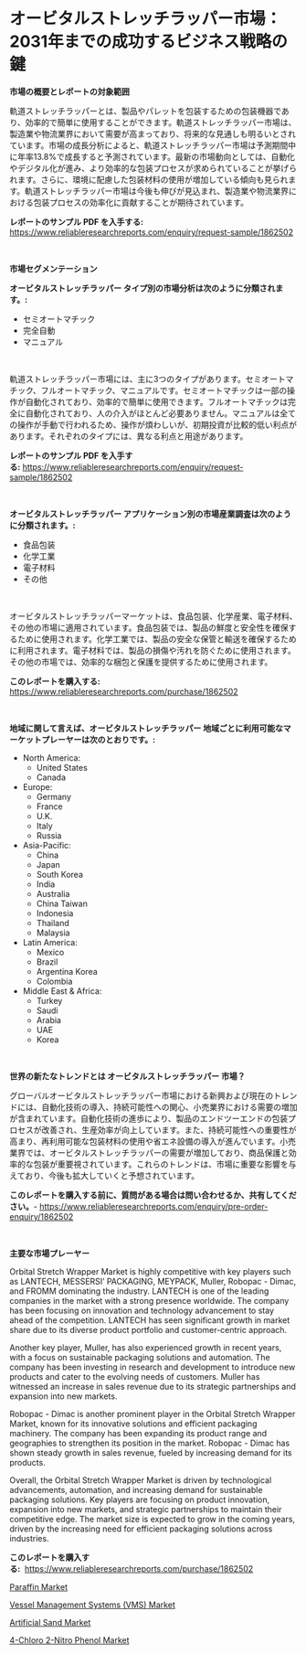 <p><h1>オービタルストレッチラッパー市場：2031年までの成功するビジネス戦略の鍵</h1></p><p><strong>市場の概要とレポートの対象範囲</strong></p>
<p><p>軌道ストレッチラッパーとは、製品やパレットを包装するための包装機器であり、効率的で簡単に使用することができます。軌道ストレッチラッパー市場は、製造業や物流業界において需要が高まっており、将来的な見通しも明るいとされています。市場の成長分析によると、軌道ストレッチラッパー市場は予測期間中に年率13.8%で成長すると予測されています。最新の市場動向としては、自動化やデジタル化が進み、より効率的な包装プロセスが求められていることが挙げられます。さらに、環境に配慮した包装材料の使用が増加している傾向も見られます。軌道ストレッチラッパー市場は今後も伸びが見込まれ、製造業や物流業界における包装プロセスの効率化に貢献することが期待されています。</p></p>
<p><strong>レポートのサンプル PDF を入手する:</strong> <a href="https://www.reliableresearchreports.com/enquiry/request-sample/1862502">https://www.reliableresearchreports.com/enquiry/request-sample/1862502</a></p>
<p>&nbsp;</p>
<p><strong>市場セグメンテーション</strong></p>
<p><strong>オービタルストレッチラッパー タイプ別の市場分析は次のように分類されます。:</strong></p>
<p><ul><li>セミオートマチック</li><li>完全自動</li><li>マニュアル</li></ul></p>
<p>&nbsp;</p>
<p><p>軌道ストレッチラッパー市場には、主に3つのタイプがあります。セミオートマチック、フルオートマチック、マニュアルです。セミオートマチックは一部の操作が自動化されており、効率的で簡単に使用できます。フルオートマチックは完全に自動化されており、人の介入がほとんど必要ありません。マニュアルは全ての操作が手動で行われるため、操作が煩わしいが、初期投資が比較的低い利点があります。それぞれのタイプには、異なる利点と用途があります。</p></p>
<p><strong>レポートのサンプル PDF を入手する:</strong>&nbsp;<a href="https://www.reliableresearchreports.com/enquiry/request-sample/1862502">https://www.reliableresearchreports.com/enquiry/request-sample/1862502</a></p>
<p>&nbsp;</p>
<p><strong> オービタルストレッチラッパー アプリケーション別の市場産業調査は次のように分類されます。:</strong></p>
<p><ul><li>食品包装</li><li>化学工業</li><li>電子材料</li><li>その他</li></ul></p>
<p>&nbsp;</p>
<p><p>オービタルストレッチラッパーマーケットは、食品包装、化学産業、電子材料、その他の市場に適用されています。食品包装では、製品の鮮度と安全性を確保するために使用されます。化学工業では、製品の安全な保管と輸送を確保するために利用されます。電子材料では、製品の損傷や汚れを防ぐために使用されます。その他の市場では、効率的な梱包と保護を提供するために使用されます。</p></p>
<p><strong>このレポートを購入する:</strong>&nbsp; <a href="https://www.reliableresearchreports.com/purchase/1862502">https://www.reliableresearchreports.com/purchase/1862502</a></p>
<p>&nbsp;</p>
<p><strong>地域に関して言えば、オービタルストレッチラッパー 地域ごとに利用可能なマーケットプレーヤーは次のとおりです。:</strong></p>
<p><ul>
    <li>
        North America:
        <ul>
            <li>United States</li>
            <li>Canada</li>
        </ul>
    </li>
    <li>
        Europe:
        <ul>
            <li>Germany</li>
            <li>France</li>
            <li>U.K.</li>
            <li>Italy</li>
            <li>Russia</li>
        </ul>
    </li>
    <li>
        Asia-Pacific:
        <ul>
            <li>China</li>
            <li>Japan</li>
            <li>South Korea</li>
            <li>India</li>
            <li>Australia</li>
            <li>China Taiwan</li>
            <li>Indonesia</li>
            <li>Thailand</li>
            <li>Malaysia</li>
        </ul>
    </li>
    <li>
        Latin America:
        <ul>
            <li>Mexico</li>
            <li>Brazil</li>
            <li>Argentina Korea</li>
            <li>Colombia</li>
        </ul>
    </li>
    <li>
        Middle East & Africa:
        <ul>
            <li>Turkey</li>
            <li>Saudi</li>
            <li>Arabia</li>
            <li>UAE</li>
            <li>Korea</li>
        </ul>
    </li>
    </ul></p>
<p>&nbsp;</p>
<p><strong>世界の新たなトレンドとは オービタルストレッチラッパー 市場？</strong></p>
<p><p>グローバルオービタルストレッチラッパー市場における新興および現在のトレンドには、自動化技術の導入、持続可能性への関心、小売業界における需要の増加が含まれています。自動化技術の進歩により、製品のエンドツーエンドの包装プロセスが改善され、生産効率が向上しています。また、持続可能性への重要性が高まり、再利用可能な包装材料の使用や省エネ設備の導入が進んでいます。小売業界では、オービタルストレッチラッパーの需要が増加しており、商品保護と効率的な包装が重要視されています。これらのトレンドは、市場に重要な影響を与えており、今後も拡大していくと予想されています。</p></p>
<p><strong>このレポートを購入する前に、質問がある場合は問い合わせるか、共有してください。</strong>- <a href="https://www.reliableresearchreports.com/enquiry/pre-order-enquiry/1862502">https://www.reliableresearchreports.com/enquiry/pre-order-enquiry/1862502</a></p>
<p>&nbsp;</p>
<p><strong>主要な市場プレーヤー</strong></p>
<p><p>Orbital Stretch Wrapper Market is highly competitive with key players such as LANTECH, MESSERSI’ PACKAGING, MEYPACK, Muller, Robopac - Dimac, and FROMM dominating the industry. LANTECH is one of the leading companies in the market with a strong presence worldwide. The company has been focusing on innovation and technology advancement to stay ahead of the competition. LANTECH has seen significant growth in market share due to its diverse product portfolio and customer-centric approach.</p><p>Another key player, Muller, has also experienced growth in recent years, with a focus on sustainable packaging solutions and automation. The company has been investing in research and development to introduce new products and cater to the evolving needs of customers. Muller has witnessed an increase in sales revenue due to its strategic partnerships and expansion into new markets.</p><p>Robopac - Dimac is another prominent player in the Orbital Stretch Wrapper Market, known for its innovative solutions and efficient packaging machinery. The company has been expanding its product range and geographies to strengthen its position in the market. Robopac - Dimac has shown steady growth in sales revenue, fueled by increasing demand for its products.</p><p>Overall, the Orbital Stretch Wrapper Market is driven by technological advancements, automation, and increasing demand for sustainable packaging solutions. Key players are focusing on product innovation, expansion into new markets, and strategic partnerships to maintain their competitive edge. The market size is expected to grow in the coming years, driven by the increasing need for efficient packaging solutions across industries.</p></p>
<p><strong>このレポートを購入する:</strong>&nbsp;&nbsp;<a href="https://www.reliableresearchreports.com/purchase/1862502">https://www.reliableresearchreports.com/purchase/1862502</a></p>
<p><p><a href="https://github.com/arionmp/Market-Research-Report-List-2/blob/main/paraffin-market.md">Paraffin Market</a></p><p><a href="https://shimmer-gardenia-37a.notion.site/Vessel-Management-Systems-VMS-Market-Share-Market-New-Trends-Analysis-Report-By-Type-By-Applica-31c22500f8c348568ee6b2e52eb84d22">Vessel Management Systems (VMS) Market</a></p><p><a href="https://github.com/markusgodoy/Market-Research-Report-List-2/blob/main/artificial-sand-market.md">Artificial Sand Market</a></p><p><a href="https://view.publitas.com/reportprime-1/4-chloro-2-nitro-phenol-market-research-report-unlocks-analysis-on-the-market-financial-status-market-size-and-market-revenue-upto-2030/">4-Chloro 2-Nitro Phenol Market</a></p></p>